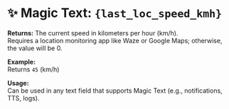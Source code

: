# ✨ Magic Text: `{last_loc_speed_kmh}`

**Returns:** The current speed in kilometers per hour (km/h).  
Requires a location monitoring app like Waze or Google Maps; otherwise, the value will be 0.

**Example:**  
Returns `45` (km/h)

**Usage:**  
Can be used in any text field that supports Magic Text (e.g., notifications, TTS, logs).
